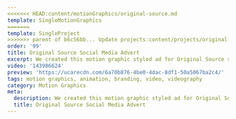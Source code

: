 ```yaml
---
<<<<<<< HEAD:content/motionGraphics/original-source.md
template: SingleMotionGraphics
=======
template: SingleProject
>>>>>>> parent of b6c56bb... Update projects:content/projects/original-source.md
order: '99'
title: Original Source Social Media Advert
excerpt: We created this motion graphic styled ad for Original Source social media channels.
video: '143986624'
preview: 'https://ucarecdn.com/6a70b876-4be0-4dac-8df1-50a5067ba2c4/'
tags: motion graphics, animation, branding, video, videography
category: Motion Graphics
meta:
  description: We created this motion graphic styled ad for Original Source social media channels.
  title: Original Source Social Media Advert
---
```

